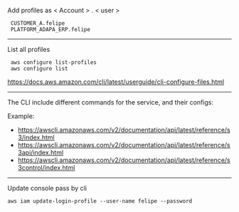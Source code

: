 Add profiles as < Account > . < user >
``` 
 CUSTOMER_A.felipe
 PLATFORM_ADAPA_ERP.felipe
 ```

---

List all profiles
```
 aws configure list-profiles
 aws configure list
```
 
https://docs.aws.amazon.com/cli/latest/userguide/cli-configure-files.html

---

The CLI include different commands for the service, and their configs:

Example:
  * https://awscli.amazonaws.com/v2/documentation/api/latest/reference/s3/index.html
  * https://awscli.amazonaws.com/v2/documentation/api/latest/reference/s3api/index.html
  * https://awscli.amazonaws.com/v2/documentation/api/latest/reference/s3control/index.html



---

Update console pass by cli

```
aws iam update-login-profile --user-name felipe --password
```
